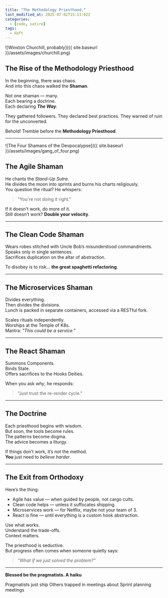 ```yaml
---
title: "The Methodology Priesthood,"
last_modified_at: 2025-07-02T15:13:02Z
categories:
  - [code, satire]
tags:
  - daft
---
```


![Winston Churchill, probably]({{ site.baseurl }}/assets/images/churchill.png)

## The Rise of the Methodology Priesthood

In the beginning, there was chaos.  
And into this chaos walked the **Shaman**.

Not one shaman — many.  
Each bearing a doctrine.  
Each declaring **_The Way_**.

They gathered followers. They declared best practices. They warned of ruin for the unconverted.

Behold! Tremble before the **Methodology Priesthood**.

---

![The Four Shamans of the Devpocalypse]({{ site.baseurl }}/assets/images/gang_of_four.png)

## The Agile Shaman

He chants the _Stand-Up Sutra_.  
He divides the moon into sprints and burns his charts religiously.  
You question the ritual? He whispers:

> "You're not doing it right."

If it doesn't work, do more of it.  
Still doesn’t work? **Double your velocity**.

---

## The Clean Code Shaman

Wears robes stitched with Uncle Bob’s misunderstood commandments.  
Speaks only in single sentences.  
Sacrifices duplication on the altar of abstraction.

To disobey is to risk... **the great spaghetti refactoring**.

---

## The Microservices Shaman

Divides everything.  
Then divides the divisions.  
Lunch is packed in separate containers, accessed via a RESTful fork.

Scales rituals independently.  
Worships at the Temple of K8s.  
Mantra: _"This could be a service."_

---

## The React Shaman

Summons Components.  
Binds State.  
Offers sacrifices to the Hooks Deities.

When you ask _why_, he responds:

> "Just trust the re-render cycle."

---

## The Doctrine

Each priesthood begins with wisdom.  
But soon, the tools become rules.  
The patterns become dogma.  
The advice becomes a liturgy.

If things don’t work, it’s not the method.  
**You** just need to _believe harder_.

---

## The Exit from Orthodoxy

Here’s the thing:

- Agile has value — when guided by people, not cargo cults.
- Clean code helps — unless it suffocates shipping.
- Microservices work — for Netflix, maybe not your team of 3.
- React is fine — until everything is a custom hook abstraction.

Use what works.  
Understand the trade-offs.  
Context matters.

The priesthood is seductive.  
But progress often comes when someone quietly says:

> _"What if we just solved the problem?"_

---

**Blessed be the pragmatists. A haiku**

Pragmatists just ship
Others trapped in meetings about
Sprint planning meetings
